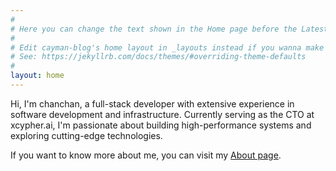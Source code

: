 ```yaml
---
#
# Here you can change the text shown in the Home page before the Latest Posts section.
#
# Edit cayman-blog's home layout in _layouts instead if you wanna make some changes
# See: https://jekyllrb.com/docs/themes/#overriding-theme-defaults
#
layout: home
---
```


Hi, I'm chanchan, a full-stack developer with extensive experience in software development and infrastructure. Currently serving as the CTO at xcypher.ai, I'm passionate about building high-performance systems and exploring cutting-edge technologies.

If you want to know more about me, you can visit my [About page](https://chanchann.github.io/blog/about.html).
